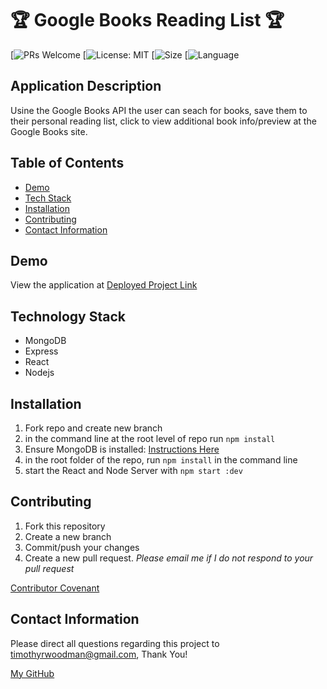# 🏆 Google Books Reading List 🏆

[![PRs Welcome](https://img.shields.io/badge/PRs-welcome-brightgreen.svg?style=flat-square)
[![License: MIT](https://img.shields.io/badge/License-MIT-blue.svg)
[![Size](https://img.shields.io/github/repo-size/timvvoodman/Google-Books-Search)
[![Language](https://img.shields.io/github/languages/top/timvvoodman/Google-Books-Search)

## Application Description

Usine the Google Books API the user can seach for books, save them to their personal reading list, click to view additional book info/preview at the Google Books site.

## Table of Contents

- [Demo](#demo)
- [Tech Stack](#tech-stack)
- [Installation](#installation)
- [Contributing](#contributing)
- [Contact Information](#contact-information)

## Demo

View the application at [Deployed Project Link](https://tw-google-books-list.herokuapp.com/)

## Technology Stack

- MongoDB
- Express
- React
- Nodejs

## Installation

1. Fork repo and create new branch
2. in the command line at the root level of repo run `npm install`
3. Ensure MongoDB is installed: [Instructions Here](https://docs.mongodb.com/manual/installation/)
4. in the root folder of the repo, run `npm install` in the command line
5. start the React and Node Server with `npm start :dev`

## Contributing

1. Fork this repository
2. Create a new branch
3. Commit/push your changes
4. Create a new pull request. _Please email me if I do not respond to your pull request_

[Contributor Covenant](https://www.contributor-covenant.org/)

## Contact Information

Please direct all questions regarding this project to timothyrwoodman@gmail.com, Thank You!

[My GitHub](https://github.com/timvvoodman)
